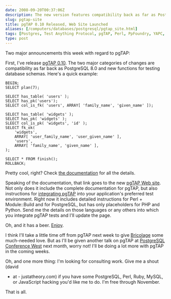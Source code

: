 ```yaml
--- 
date: 2008-09-20T00:37:06Z
description: The new version features compatibility back as far as PostgreSQL 8.0 and lots of cool functions for testing database schemas. The site's cool, too.
slug: pgtap-site
title: pgTAP 0.10 Released, Web Site Launched
aliases: [/computers/databases/postgresql/pgtap_site.html]
tags: [Postgres, Test Anything Protocol, pgTAP, Perl, PpFoundry, YAPC, Module::Build, Python, PHP]
type: post
---
```


Two major announcements this week with regard to pgTAP:

First, I've release [pgTAP 0.10]. The two major categories of changes are
compatibility as far back as PostgreSQL 8.0 and new functions for testing
database schemas. Here's a quick example:

``` postgres
BEGIN;
SELECT plan(7);

SELECT has_table( 'users' );
SELECT has_pk('users');
SELECT col_is_fk( 'users', ARRAY[ 'family_name', 'given_name' ]);

SELECT has_table( 'widgets' );
SELECT has_pk( 'widgets' );
SLEECT col_is_pk( 'widgets', 'id' );
SELECT fk_ok(
    'widgets',
    ARRAY[ 'user_family_name', 'user_given_name' ],
    'users',
    ARRAY[ 'family_name', 'given_name' ],
);

SELECT * FROM finish();
ROLLBACK;
```

Pretty cool, right? Check [the documentation] for all the details.

Speaking of the documentation, that link goes to the new [pgTAP Web site]. Not
only does it include the complete documentation for pgTAP, but also instructions
for [integrating pgTAP] into your application's preferred test environment.
Right now it includes detailed instructions for Perl + Module::Build and for
PostgreSQL, but has only placeholders for PHP and Python. Send me the details on
those languages or any others into which you integrate pgTAP tests and I'll
update the page.

Oh, and it has a beer. [Enjoy].

I think I'll take a little time off from pgTAP next week to give [Bricolage]
some much-needed love. But as I'll be given another talk on pgTAP at [PostgreSQL
Conference West] next month, worry not! I'll be doing a lot more with pgTAP in
the coming weeks.

Oh, and one more thing: I'm looking for consulting work. Give me a shout (david
- at - justatheory.com) if you have some PostgreSQL, Perl, Ruby, MySQL, or
JavaScript hacking you'd like me to do. I'm free through November.

That is all.

  [pgTAP 0.10]: https://github.com/theory/pgtap/releases/tag/rel-0.10 "Download pgTAP"
  [the documentation]: https://pgtap.org/documentation.html
    "The complete pgTAP Documentation"
  [pgTAP Web site]: https://pgtap.org "pgTAP Home"
  [integrating pgTAP]: https://pgtap.org/integration.html
    "Integrate pgTAP"
  [Enjoy]: https://pgtap.org "pgTAP"
  [Bricolage]: https://bricolagecms.org/ "Bricolage"
  [PostgreSQL Conference West]: http://www.postgresqlconference.org/west08/talks/
    "Talks at PostgreSQL Conference West 2008"

